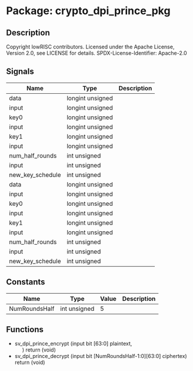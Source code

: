 # Package: crypto_dpi_prince_pkg

## Description

Copyright lowRISC contributors.
 Licensed under the Apache License, Version 2.0, see LICENSE for details.
 SPDX-License-Identifier: Apache-2.0
 

## Signals

| Name             | Type             | Description |
| ---------------- | ---------------- | ----------- |
| data             | longint unsigned |             |
| input            | longint unsigned |             |
| key0             | longint unsigned |             |
| input            | longint unsigned |             |
| key1             | longint unsigned |             |
| input            | longint unsigned |             |
| num_half_rounds  | int unsigned     |             |
| input            | int unsigned     |             |
| new_key_schedule | int unsigned     |             |
| data             | longint unsigned |             |
| input            | longint unsigned |             |
| key0             | longint unsigned |             |
| input            | longint unsigned |             |
| key1             | longint unsigned |             |
| input            | longint unsigned |             |
| num_half_rounds  | int unsigned     |             |
| input            | int unsigned     |             |
| new_key_schedule | int unsigned     |             |
## Constants

| Name          | Type         | Value | Description |
| ------------- | ------------ | ----- | ----------- |
| NumRoundsHalf | int unsigned | 5     |             |
## Functions
- sv_dpi_prince_encrypt <font id="function_arguments">(input bit [63:0]                      plaintext,<br><span style="padding-left:20px">)</font> <font id="function_return">return (void)</font>
- sv_dpi_prince_decrypt <font id="function_arguments">(input bit [NumRoundsHalf-1:0][63:0]   ciphertex)</font> <font id="function_return">return (void)</font>
